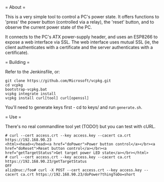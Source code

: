= About = 

This is a very simple tool to control a PC's power state. It offers functions to 'press' the power button (controlled via a relay), the 'reset' button, and to observe the current power state of the PC.

It connects to the PC's ATX power-supply header, and uses an ESP8266 to expose a web interface via SSL. The web interface uses mutual SSL (ie, the client authenticates with a certificate and the server authenticates with a certificate).

= Building =

Refer to the Jenkinsfile, or:

```
git clone https://github.com/Microsoft/vcpkg.git
cd vcpkg
bootstrap-vcpkg.bat
vcpkg integrate install
vcpkg install curl[tool] curl[openssl]
```

You'll need to generate keys first - cd to keys/ and run `generate.sh`.

= Use = 

There's no real commandline tool yet (TODO!) but you can test with cURL.

```
# curl --cert access.crt --key access.key --cacert ca.crt https://192.168.90.23 
<html><head></head><a href="doPower">Power button control</a></br><a href="doReset">Reset button control</a></br><a href="getTargetStatus">Get target power LED state</a></br></html>
# curl --cert access.crt --key access.key --cacert ca.crt https://192.168.90.23/getTargetStatus 
OFF
aliz@nuc:/foo# curl -X POST --cert access.crt --key access.key --cacert ca.crt https://192.168.90.23/doPower?thingToDo=short
```


